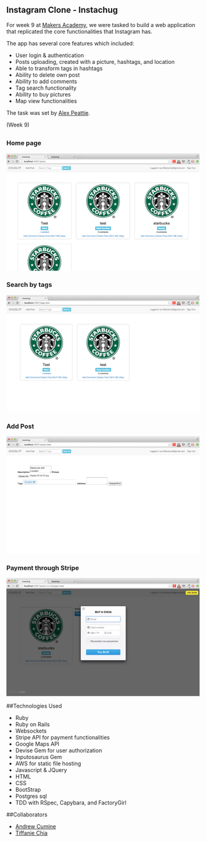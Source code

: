 ## Instagram Clone - Instachug

For week 9 at [Makers Academy](http://makersacademy.com), we were tasked to build a web application that replicated the core functionalities that Instagram has.

The app has several core features which included:

 - User login & authentication
 - Posts uploading, created with a picture, hashtags, and location
 - Able to transform tags in hashtags
 - Ability to delete own post
 - Ability to add comments
 - Tag search functionality
 - Ability to buy pictures
 - Map view functionalities

The task was set by [Alex Peattie](https://github.com/alexpeattie).

(Week 9)
##

### Home page
![screenshot](app/assets/images/home.png)
### Search by tags
![screenshot](app/assets/images/search_tags.png)
### Add Post
![screenshot](app/assets/images/add_post.png)
### Payment through Stripe
![screenshot](app/assets/images/stripe.png)



##Technologies Used
 - Ruby
 - Ruby on Rails
 - Websockets
 - Stripe API for payment functionalities
 - Google Maps API
 - Devise Gem for user authorization
 - Inputosaurus Gem
 - AWS for static file hosting
 - Javascript & JQuery
 - HTML
 - CSS
 - BootStrap
 - Postgres sql
 - TDD with RSpec, Capybara, and FactoryGirl



 ##Collaborators
 - [Andrew Cumine](https://github.com/ajcumine)
 - [Tiffanie Chia](https://github.com/tiffaniechia)
